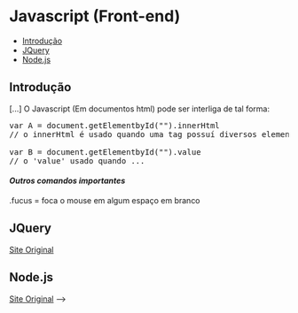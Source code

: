 # Javascript (Front-end)

* [Introdução](https://github.com/JoaoSodre/Programacao/blob/master/Front-End/Javascript%20(Front-end).md#introdu%C3%A7%C3%A3o)
* [JQuery]()
* [Node.js]()

## Introdução

[...] O Javascript (Em documentos html) pode ser interliga de tal forma:

<pre>
var A = document.getElementbyId("").innerHtml
// o innerHtml é usado quando uma tag possuí diversos elementos em sua abertura e fechamento,

var B = document.getElementbyId("").value
// o 'value' usado quando ...
</pre>

#### _Outros comandos importantes_ 

.fucus = foca o mouse em algum espaço em branco

## JQuery

[Site Original](https://jquery.com/)

## Node.js

[Site Original](https://nodejs.org/en/) -->

